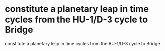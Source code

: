 # constitute a planetary leap in time cycles from the HU-1/D-3 cycle to Bridge

constitute a planetary leap in time cycles from the HU-1/D-3 cycle to Bridge